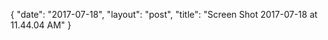 {
   "date": "2017-07-18",
   "layout": "post",
   "title": "Screen Shot 2017-07-18 at 11.44.04 AM"
}

